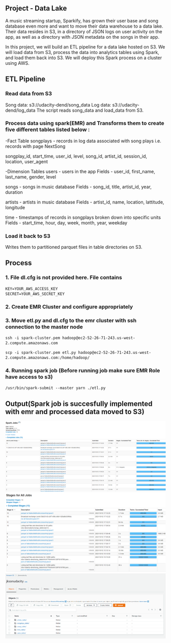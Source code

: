## Project - Data Lake
A music streaming startup, Sparkify, has grown their user base and song database even more and want to move their data warehouse to a data lake. Their data resides in S3, in a directory of JSON logs on user activity on the app, as well as a directory with JSON metadata on the songs in their app.

In this project, we will build an ETL pipeline for a data lake hosted on S3. We will load data from S3, process the data into analytics tables using Spark, and load them back into S3. We will deploy this Spark process on a cluster using AWS.

## ETL Pipeline
### Read data from S3

Song data: s3://udacity-dend/song_data
Log data: s3://udacity-dend/log_data
The script reads song_data and load_data from S3.

### Process data using spark(EMR) and Transforms them to create five different tables listed below :

-Fact Table
songplays - records in log data associated with song plays i.e. records with page NextSong

songplay_id, start_time, user_id, level, song_id, artist_id, session_id, location, user_agent

-Dimension Tables
users - users in the app Fields - user_id, first_name, last_name, gender, level

songs - songs in music database Fields - song_id, title, artist_id, year, duration

artists - artists in music database Fields - artist_id, name, location, lattitude, longitude

time - timestamps of records in songplays broken down into specific units Fields - start_time, hour, day, week, month, year, weekday

### Load it back to S3

Writes them to partitioned parquet files in table directories on S3.

## Process
### 1. File dl.cfg is not provided here. File contains 
```
KEY=YOUR_AWS_ACCESS_KEY
SECRET=YOUR_AWS_SECRET_KEY
```

### 2. Create EMR Cluster and configure appropriately

### 3. Move etl.py and dl.cfg to the emr cluster with ssh connection to the master node

```
ssh -i spark-cluster.pem hadoop@ec2-52-26-71-243.us-west-2.compute.amazonaws.com
```
```
scp -i spark-cluster.pem etl.py hadoop@ec2-52-26-71-243.us-west-2.compute.amazonaws.com:/home/hadoop/
```
### 4. Running spark job (Before running job make sure EMR Role have access to s3)
```
/usr/bin/spark-submit --master yarn ./etl.py
```
## Output(Spark job is succesfully implemented with emr and processed data moved to S3)
![](https://github.com/Sonjongkook/Udacity-Data-Engineering-Project/blob/main/DataLake_EMR/images/2.PNG)
![](https://github.com/Sonjongkook/Udacity-Data-Engineering-Project/blob/main/DataLake_EMR/images/3.PNG)
![](https://github.com/Sonjongkook/Udacity-Data-Engineering-Project/blob/main/DataLake_EMR/images/1.PNG)

